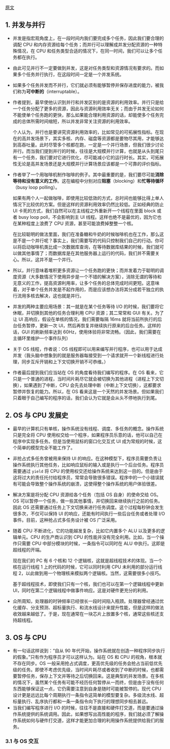 [原文](https://cfsamson.github.io/book-exploring-async-basics/1_concurrent_vs_parallel.html)

## 1. 并发与并行

* 并发是指宏观角度上，在一段时间内我们要完成多个任务，因此我们要合理的调配 CPU 和内存资源给每个任务；而并行可以理解成并发分配资源的一种特殊情况，在 CPU 和任务类型合适的情况下，在同一时间，我们可以让多个任务都在执行。

* 由此可见并行不一定要做到并发，这是对任务类型和资源情况有要求的。而如果多个任务并行执行，在这段时间一定是一个并发系统。

* 如果多个任务并发而不并行，它们就必须有能够暂停并保存进度的能力，被我们称为**可中断的**（interruptable）。

* 作者提到，最早使他认识到并行和并发区别的是资源的利用效率。并行只是给一个任务分配了更多的资源，因此与资源利用效率无关；而由于并发无论如何不能使单个任务跑的更快，那么如果能合理利用资源的话，却能使多个任务完成的总体所需时间缩短，所以并发非常关注资源的利用效率。

  个人认为，并行也是要讲究资源利用效率的，比如常见的可拓展性指标。在现在的高并发场景下，其实多核、内存、磁盘等资源都是要物尽其用，才能够达到高吞吐量。此时尽管多个核都在跑，一定是一个并行场景，但我们很少讨论并行。而当我们提到并行的时候，往往是大规模并行计算，也就是从头到尾只有一个任务，我们要对它进行优化，尽可能减小它的运行时长。其实，可拓展性无论是高并发场景还是大规模并行计算场景应该都是一个可靠的评价指标。

* 作者举了一个用咖啡机制作咖啡的例子。其中最重要的是，我们要尽可能**消除等待和没有意义的工作**。这在编程中分别对应**阻塞**（blocking）和**忙等待循环**（busy loop polling）。

  如果有两个人一起做咖啡，即使用比较低效的方式，总时间也能够比得上单人情况下比较优的方案。但是这样的资源利用效率仍然比较低。正如经典的防止 UI 卡死的方式，我们自然可以在主线程之外重新开一个线程在里面 block 或者 busy loop poll，不会影响到主 UI 线程。这样也绝不是最优的，因为它也在某种程度上浪费了 CPU 资源，甚至可能浪费掉整整一个核。

  在比较聪明的做法里面，我们在准备糖和牛奶的时候咖啡机也在工作，那么这是不是一个并行呢？事实上，我们需要写的代码只控制我们自己的行动。你可以将启动咖啡机类比成一次数据库查询，在等待数据库结果的时候，我们就可以做其他事情了；而数据库是在其他服务器上运行的代码，我们并不需要关心。所以，这并不是一个并行。

* 所以，并行意味着堆积更多资源让一个任务跑的更快；而并发着力于聪明的调度资源（大多数情况下使用异步是一个不错的解决方案），消除无谓的等待和无意义的工作，提高资源利用率，让多个任务的总体完成时间更短。这意味着，对于单个任务并发是不起作用的，而是应该想办法将其分成若干独立的执行流用多核去解决，这也就是并行。

* 并发的两种主要应用场景：其一就是在某个任务等待 I/O 的时候，我们要将它休眠，并切换到其他的任务合理利用 CPU 资源；其二常常和 GUI 有关。为了让 UI 高响应，假设在单核的情况，我们需要每隔 16ms 就将当前所执行的后台任务暂停，更新一次 UI，然后再恢复并继续执行原来的后台任务。这样的话，GUI 的刷新频率达到 60Hz，使用体验将非常流畅。（因此，我们需要在主循环里维护一个事件队列）

* 关于 OS 线程，作者说：OS 线程即可以用来编写并行程序，也可以用于达成并发（我头脑中想象到的就是服务器每接受到一个请求就开一个新线程进行处理，同步互斥开销和上下文切换开销不可恭维。）

* 作者最后提到我们应当站在 OS 的角度看待我们编写的程序。在 OS 看来，它只是一个普通的进程，当时间片耗尽它就会被切换为其他进程（进程上下文切换），如果遇到了中断，CPU 会先去处理中断（中断上下文切换），这都要求暂停并恢复的能力。所以，在 OS 看来这是一个天然的并发场景。但如果我们只着眼于自己编写的程序的话，我们会认为它就是会从头不停地执行到尾。

## 2. OS 与 CPU 发展史

* 最早的计算机只有单核，操作系统没有线程、调度、多任务的概念。操作系统只是完全将 CPU 使用权交给一个程序，如果程序员乐意的话，他可以自己在程序中实现多任务。但是当使用鼠标的窗口化交互式 UI 成为常规的时候，这个简单的模型完全不能工作了。

* 非抢占式多任务曾被用来保持 UI 的响应。在这种模型下，程序员需要负责让操作系统执行其他任务，比如响应鼠标的输入或是执行一个后台任务。程序员需要通过 `yield` 将 CPU 的使用权交还给操作系统来达到这一目的。但是由于这将过大的责任托付给程序员，常常会导致很多错误。程序中的一个小错误就有可能会导致整个操作系统的崩溃，这使得整个操作系统的用户体验很差。

* 解决方案是将分配 CPU 资源给各个任务（包括 OS 自身）的使命交给 OS。OS 可以暂停一个任务，做一些其他事情，并切换回来继续执行之前的任务。因此 OS 还需要通过任务上下文切换来进行任务调度。这个过程每秒钟会发生很多次，不仅可以保持 UI 的响应，还能有时间执行一些后台任务或者处理 I/O 事件。目前，这种抢占式多任务设计被 OS 广泛采用。

* 随着 CPU 不断进化，它的功能越发复杂，比如它内置多个 ALU 以及更多的逻辑单元。CPU 的生产商认识到 CPU 的性能并没有完全利用。比如，当一个操作只需要 CPU 中部分模块的时候，一条指令可以同时在 ALU 中执行。这即是超线程的开端。

  现在我们的 PC 有 6 个核和 12 个逻辑核，这就是超线程技术的体现。当一个核在运行线程 1 上的代码的时候，它可以同时利用 CPU 未利用的部分运行线程 2，以此做到用一个物理核来模拟两个逻辑核。当然，这需要很多小技巧。

  基于超线程技术，即使我们只有一个核，我们也可以在第一个逻辑线程中更新 UI，同时在第二个逻辑线程中做事件响应。这是对硬件更充分的利用。

* 众所周知，处理器的时钟频率已经很长一段时间陷入瓶颈。处理器曾经通过优化缓存、分支预测、超标量执行、和流水线设计来提升性能，但是这样的做法收效越来越低了。于是，现在通常在一块芯片上放置多个核，通常这些核还支持超线程。

## 3. OS 与 CPU

* 有一句话这样说到：“自从 90 年代开始，操作系统就在创造一种程序同步执行的假象。”只有作为程序员才可以这样认为。站在 OS 和 CPU 的视角，根本就不存在同步。OS 一般采用抢占式调度，更高优先级的任务会抢占当前低优先级的任务。即使不考虑优先级，当时间片耗尽或者收到了中断的时候，也都需要暂停任务，保存上下文并等待之后切换回来。这是典型的并发场景。在多核的情况下，虽然某个任务有可能不经历任何暂停从一而终，但是由于没有任何东西能够保证这一点，它仍需要注意到自身是随时可能被暂停的。现代 CPU 设计更是远远比每个周期执行一条指令这简单的模型要复杂。多级流水线、超标量执行、乱序执行都和一条一条指令向下执行的理想同步相去甚远。
* 当我们编写程序进行 I/O 的时候，往往不是直接和硬件打交道，而是要通过操作系统提供的系统调用。因此，如果想写出高性能的程序，我们就必须了解操作系统如何与硬件打交道，这样才能更加合理的利用操作系统提供给我们的服务。

### 3.1 与 OS 交互

